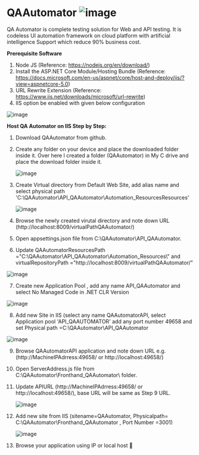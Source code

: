 # QAAutomator                   ![image](https://user-images.githubusercontent.com/26107997/134383169-84c9e7da-c9c8-402d-97dc-3b934b0bedde.png)

QA Automator is complete testing solution for Web and API testing. It is codeless UI automation framework on cloud platform with artificial intelligence Support which reduce 90% business cost.

**Prerequisite Software**
1.	Node JS
(Reference: https://nodejs.org/en/download/)
2.	Install the ASP.NET Core Module/Hosting Bundle
(Reference: https://docs.microsoft.com/en-us/aspnet/core/host-and-deploy/iis/?view=aspnetcore-5.0)
3.	URL Rewrite Extension
(Reference: https://www.iis.net/downloads/microsoft/url-rewrite)
4.	IIS option be enabled with given below configuration

  ![image](https://user-images.githubusercontent.com/26107997/134213875-ce6640fe-6907-4fd5-aefd-b0a7bbaed41e.png)

**Host QA Automator on IIS Step by Step:**

1.	Download QAAutomator from github.
2.	Create any folder on your device and place the downloaded folder inside it. Over here I created a folder (QAAutomator) in My C drive and place the download folder inside it.

    ![image](https://user-images.githubusercontent.com/26107997/134376908-c77b0431-d6df-450c-ad43-5951b18ca96a.png)

3.	Create Virtual directory from Default Web Site, add alias name and select physical path 'C:\QAAutomator\API_QAAutomator\Automation_ResourcesResources'
    
    ![image](https://user-images.githubusercontent.com/26107997/138401930-b459b1ab-90da-4eb0-a602-af7dbcf5eee9.png)

4.	Browse the newly created virutal directory and note down URL (http://localhost:8009/virtualPathQAAutomator/)
5.	Open appsettings.json file from C:\QAAutomator\API_QAAutomator\.
6.	Update QAAutomatorResourcesPath ="C:\\QAAutomator\\API_QAAutomator\\Automation_Resources\\" and virtualRepositoryPath ="http://localhost:8009/virtualPathQAAutomator/"
  
  ![image](https://user-images.githubusercontent.com/26107997/138402963-6cf92562-a987-4ab6-88d0-b2e4e010b1f3.png)
  
 7. Create new Application Pool , add any name API_QAAutomator and select No Managed Code in .NET CLR Version
 
 ![image](https://user-images.githubusercontent.com/26107997/138407962-d702b0c5-da44-4fff-a583-f096cf0f884a.png)


8.	Add new Site in IIS (select any name QAAutomatorAPI, select Application pool 'API_QAAUTOMATOR' add any port number 49658 and set Physical path  =C:\QAAutomator\API_QAAutomator

  ![image](https://user-images.githubusercontent.com/26107997/138408476-c278a014-60ea-46ec-a551-dc7caf859d0d.png)

9.	Browse QAAutomatorAPI application and note down URL e.g. (http://MachineIPAdrress:49658/ or http://localhost:49658/)
10.	Open ServerAddress.js file from C:\QAAutomator\Fronthand_QAAutomator\ folder.
11.	Update APIURL (http://MachineIPAdrress:49658/ or http://localhost:49658/), base URL will be same as Step 9 URL.

      ![image](https://user-images.githubusercontent.com/26107997/138408923-cac41e39-54d2-4cf1-a4dd-db30dfc6ee31.png)

13.	Add new site from IIS (sitename=QAAutomator, Physicalpath= C:\QAAutomator\Fronthand_QAAutomator , Port Number =3001)
    
    ![image](https://user-images.githubusercontent.com/26107997/134381965-fb292614-0ad1-45e0-8a97-d6329782da10.png)

13.	Browse your application using IP or local host 


